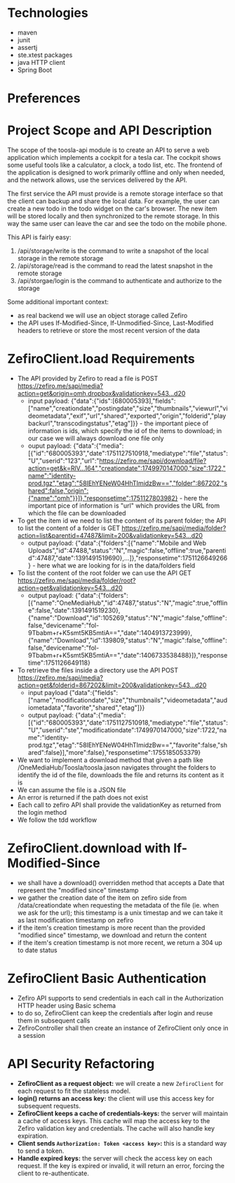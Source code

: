# Technologies

- maven
- junit
- assertj
- ste.xtest packages
- java HTTP client
- Spring Boot

# Preferences

# Project Scope and API Description

The scope of the toosla-api module is to create an API to serve a web application which implements a cockpit for a tesla car. The cockpit shows some useful tools like a calculator, a clock, a todo list, etc. The frontend of the application is designed to work primarily offline and only when needed, and the network allows, use the services delivered by the API.

The first service the API must provide is a remote storage interface so that the client can backup and share the local data. For example, the user can create a new todo in the todo widget on the car's browser. The new item will be stored locally and then synchronized to the remote storage. In this way the same user can leave the car and see the todo on the mobile phone.

This API is fairly easy:
1. /api/storage/write is the command to write a snapshot of the local storage in the remote storage
2. /api/storage/read is the command to read the latest snapshot in the remote storage
3. /api/storgae/login is the command to authenticate and authorize to the storage

Some additional important context:
- as real backend we will use an object storage called Zefiro
- the API uses If-Modified-Since, If-Unmodified-Since, Last-Modified headers to retrieve or store the most recent version of the data

# ZefiroClient.load Requirements

- The API provided by Zefiro to read a file is POST https://zefiro.me/sapi/media?action=get&origin=omh,dropbox&validationkey=543...d20
  - input payload: {"data":{"ids":[680005393],"fields":["name","creationdate","postingdate","size","thumbnails","viewurl","videometadata","exif","url","shared","exported","origin","folderid","playbackurl","transcodingstatus","etag"]}} - the important piece of information is ids, which specify the id of the items to download; in our case we will always download one file only
  - ouput payload: {"data":{"media":[{"id":"680005393","date":1751127510918,"mediatype":"file","status":"U","userid":"123","url":"https://zefiro.me/sapi/download/file?action=get&k=RlV...164","creationdate":1749970147000,"size":1722,"name":"identity-prod.tgz","etag":"58IEhYENeW04HhTImidzBw==","folder":867202,"shared":false,"origin":{"name":"omh"}}]},"responsetime":1751127803982} - here the important pice of information is "url" which provides the URL from which the file can be downloaded
- To get the item id we need to list the content of its parent folder; the API to list the content of a folder is GET https://zefiro.me/sapi/media/folder?action=list&parentid=47487&limit=200&validationkey=543...d20
  - output payload: {"data":{"folders":[{"name":"Mobile and Web Uploads","id":47488,"status":"N","magic":false,"offline":true,"parentid":47487,"date":1391491519690},...]},"responsetime":1751126649266} - here what we are looking for is in the data/folders field
- To list the content of the root folder we can use the API GET https://zefiro.me/sapi/media/folder/root?action=get&validationkey=543...d20
  - output payload: {"data":{"folders":[{"name":"OneMediaHub","id":47487,"status":"N","magic":true,"offline":false,"date":1391491519230},{"name":"Download","id":105269,"status":"N","magic":false,"offline":false,"devicename":"fol-9Tbabm+r+K5smt5KB5mtiA==","date":1404913723999},{"name":"Download","id":139809,"status":"N","magic":false,"offline":false,"devicename":"fol-9Tbabm+r+K5smt5KB5mtiA==","date":1406733538488}]},"responsetime":1751126649118}
- To retrieve the files inside a directory use the API POST https://zefiro.me/sapi/media?action=get&folderid=867202&limit=200&validationkey=543...d20
  - input payload {"data":{"fields":["name","modificationdate","size","thumbnails","videometadata","audiometadata","favorite","shared","etag"]}}
  - output payload: {"data":{"media":[{"id":"680005393","date":1751127510918,"mediatype":"file","status":"U","userid":"ste","modificationdate":1749970147000,"size":1722,"name":"identity-prod.tgz","etag":"58IEhYENeW04HhTImidzBw==","favorite":false,"shared":false}],"more":false},"responsetime":1755185053379}
- We want to implement a download method that given a path like /OneMediaHub/Toosla/toosla.jason navigates throught the folders to identify the id of the file, downloads the file and returns its content as it is
- We can assume the file is a JSON file
- An error is returned if the path does not exist
- Each call to zefiro API shall provide the validationKey as returned from the login method
- We follow the tdd workflow

# ZefiroClient.download with If-Modified-Since

- we shall have a download() overridden method that accepts a Date that represent the "modified since" timestamp
- we gather the creation date of the item on zefiro side from /data/creationdate when requesting the metadata of the file (ie. when we ask for the url); this timestamp is a unix timestap and we can take it as last modification timestamp on zefiro
- if the item's creation timestamp is more recent than the provided "modified since" timestamp, we download and return the content
- if the item's creation timestamp is not more recent, we return a 304 up to date status

# ZefiroClient Basic Authentication

- Zefiro API supports to send credentials in each call in the Authorization HTTP header using Basic schema
- to do so, ZefiroClient can keep the credentials after login and reuse them in subsequent calls
- ZefiroController shall then create an instance of ZefiroClient only once in a session

# API Security Refactoring

- **ZefiroClient as a request object:** we will create a new `ZefiroClient` for each request to fit the stateless model.
- **login() returns an access key:** the client will use this access key for subsequent requests.
- **ZefiroClient keeps a cache of credentials-keys:** the server will maintain a cache of access keys. This cache will map the access key to the Zefiro validation key and credentials. The cache will also handle key expiration.
- **Client sends `Authorization: Token <access key>`:** this is a standard way to send a token.
- **Handle expired keys:** the server will check the access key on each request. If the key is expired or invalid, it will return an error, forcing the client to re-authenticate.
